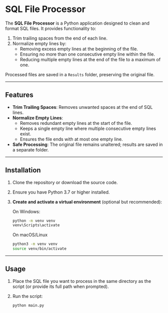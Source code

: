 # SQL File Processor

The **SQL File Processor** is a Python application designed to clean and format SQL files. It provides functionality to:

1. Trim trailing spaces from the end of each line.
2. Normalize empty lines by:
   - Removing excess empty lines at the beginning of the file.
   - Ensuring no more than one consecutive empty line within the file.
   - Reducing multiple empty lines at the end of the file to a maximum of one.

Processed files are saved in a `Results` folder, preserving the original file.

---

## Features

- **Trim Trailing Spaces**: Removes unwanted spaces at the end of SQL lines.
- **Normalize Empty Lines**:
  - Removes redundant empty lines at the start of the file.
  - Keeps a single empty line where multiple consecutive empty lines exist.
  - Ensures the file ends with at most one empty line.
- **Safe Processing**: The original file remains unaltered; results are saved in a separate folder.

---

## Installation

1. Clone the repository or download the source code.
2. Ensure you have Python 3.7 or higher installed.
3. **Create and activate a virtual environment** (optional but recommended):

   On Windows:
   ```bash
   python -m venv venv
   venv\Scripts\activate
   ```
    On macOS/Linux
    ```bash
    python3 -m venv venv
   source venv/bin/activate
   ```

---

## Usage

1. Place the SQL file you want to process in the same directory as the script (or provide its full path when prompted).
2. Run the script:

   ```bash
   python main.py
   ```
